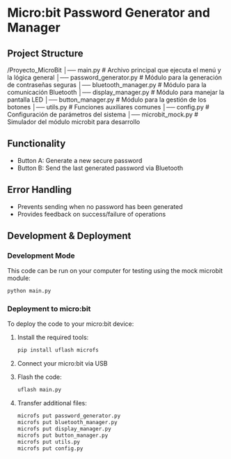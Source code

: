 # Micro:bit Password Generator and Manager

## Project Structure
/Proyecto_MicroBit
│── main.py                # Archivo principal que ejecuta el menú y la lógica general
│── password_generator.py  # Módulo para la generación de contraseñas seguras
│── bluetooth_manager.py   # Módulo para la comunicación Bluetooth
│── display_manager.py     # Módulo para manejar la pantalla LED
│── button_manager.py      # Módulo para la gestión de los botones
│── utils.py               # Funciones auxiliares comunes
│── config.py              # Configuración de parámetros del sistema
│── microbit_mock.py       # Simulador del módulo microbit para desarrollo

## Functionality
- Button A: Generate a new secure password
- Button B: Send the last generated password via Bluetooth

## Error Handling
- Prevents sending when no password has been generated
- Provides feedback on success/failure of operations

## Development & Deployment

### Development Mode
This code can be run on your computer for testing using the mock microbit module:
```bash
python main.py
```

### Deployment to micro:bit
To deploy the code to your micro:bit device:

1. Install the required tools:
   ```bash
   pip install uflash microfs
   ```

2. Connect your micro:bit via USB

3. Flash the code:
   ```bash
   uflash main.py
   ```

4. Transfer additional files:
   ```bash
   microfs put password_generator.py
   microfs put bluetooth_manager.py
   microfs put display_manager.py
   microfs put button_manager.py
   microfs put utils.py
   microfs put config.py
   ```